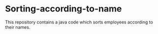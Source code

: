 # Sorting-according-to-name
This repository contains a java code which sorts employees according to their names.
